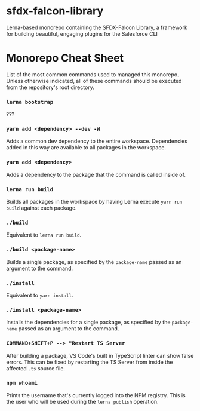 # sfdx-falcon-library
Lerna-based monorepo containing the SFDX-Falcon Library, a framework for building beautiful, engaging plugins for the Salesforce CLI


# Monorepo Cheat Sheet
List of the most common commands used to managed this monorepo. Unless otherwise indicated, all of these commands should be executed from the repository's root directory.

### `lerna bootstrap`
???

### `yarn add <dependency> --dev -W`
Adds a common dev dependency to the entire workspace. Dependencies added in this way are available to all packages in the workspace.

### `yarn add <dependency>`
Adds a dependency to the package that the command is called inside of.

### `lerna run build`
Builds all packages in the workspace by having Lerna execute `yarn run build` against each package.

### `./build`
Equivalent to `lerna run build`.

### `./build <package-name>`
Builds a single package, as specified by the `package-name` passed as an argument to the command.

### `./install`
Equivalent to `yarn install`.

### `./install <package-name>`
Installs the dependencies for a single package, as specified by the `package-name` passed as an argument to the command.

### `COMMAND+SHIFT+P --> "Restart TS Server`
After building a package, VS Code's built in TypeScript linter can show false errors. This can be fixed by restarting the TS Server from inside the affected `.ts` source file.

### `npm whoami`
Prints the username that's currently logged into the NPM registry. This is the user who will be used during the `lerna publish` operation.
